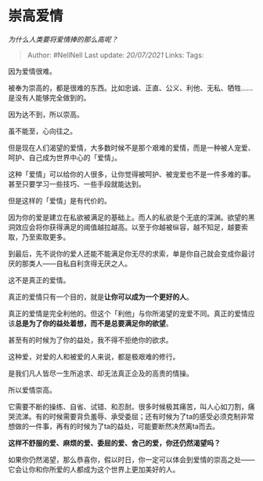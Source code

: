 # 崇高爱情
*为什么人类要将爱情捧的那么高呢？*

> Author: #NellNell 
> Last update: *20/07/2021* 
> Links:
> Tags: 

因为爱情很难。

被奉为崇高的，都是很难的东西。比如忠诚、正直、公义、利他、无私、牺牲……是没有人能够完全做到的。

因为达不到，所以崇高。

虽不能至，心向往之。

但是现在人们渴望的爱情，大多数时候不是那个艰难的爱情，而是一种被人宠爱、呵护、自己成为世界中心的「爱情」。

这种「爱情」可以给你的人很多，让你觉得被呵护、被宠爱也不是一件多难的事。甚至只要学习一些技巧、一些手段就能达到。

但是这样的「爱情」是有代价的。

因为你的爱是建立在私欲被满足的基础上。而人的私欲是个无底的深渊。欲望的黑洞效应会将你获得满足的阈值越拉越高。以至于你越被纵容，越不知足，越要索取，乃至索取更多。

到最后，先不说你的爱人还能不能满足你无尽的求索，单是你自己就会变成你最讨厌的那类人——自私自利贪得无厌之人。

这不是真正的爱情。

真正的爱情只有一个目的，就是**让你可以成为一个更好的人**。

真正的爱情是完全利他的。但这个「利他」与你所渴望的宠爱不同。真正的爱情应该**总是为了你的益处着想，而不是总要满足你的欲望**。

甚至有的时候为了你的益处，我不得不拒绝你的欲求。

这种爱，对爱的人和被爱的人来说，都是极艰难的修行。

是我们凡人皆尽一生所追求、却无法真正企及的高贵的情操。

所以爱情崇高。

它需要不断的操练、自省、试错、和忍耐。很多时候极其痛苦，叫人心如刀割，痛哭流涕。有的时候需要背负羞辱、承受委屈；还有时候为了ta的感受必须克制非常想做的一件事，再有的时候为了ta的益处，可能要断然决然离ta而去。

**这样不舒服的爱、麻烦的爱、委屈的爱、舍己的爱，你还仍然渴望吗？**

如果你仍然渴望，那么恭喜你，假以时日，你一定可以体会到爱情的崇高之处——它会让你和你所爱的人都成为这个世界上更加美好的人。